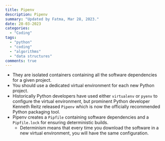 ```yaml
---
title: Pipenv
description: Pipenv
summary: "Updated by Fatma, Mar 28, 2023."
date: 28-03-2023
categories:
  - "Coding"
tags:
  - "python"
  - "coding"
  - "algorithms"
  - "data structures"
comments: true
---
```

- They are isolated containers containing all the software dependencies for a given project.
- You should use a dedicated virtual environment for each new Python project.
- Historically Python developers have used either `virtualenv` or `pyenv` to configure the virtual environment, but prominent Python developer Kenneth Reitz released `Pipenv` which is now the officially recommended Python packaging tool.
- Pipenv creates a `Pipfile` containing software dependencies and a `Pipfile.lock` for ensuring deterministic builds.
  - Determinism means that every time you download the software in a new virtual environment, you will have the same configuration.
